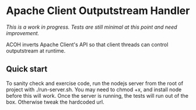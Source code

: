 <h1>Apache Client Outputstream Handler</h1>

<i>This is a work in progress.  Tests are still minimal at this point and need improvement.</i>

<p>ACOH inverts Apache Client's API so that client threads can control outputstream at runtime.</p>

<h2>Quick start</h2>

To sanity check and exercise code, run the nodejs server from the root of project with ./run-server.sh.  You may need to chmod +x, and install node before this will work.  Once the server is running, the tests will run out of the box.  Otherwise tweak the hardcoded url.

